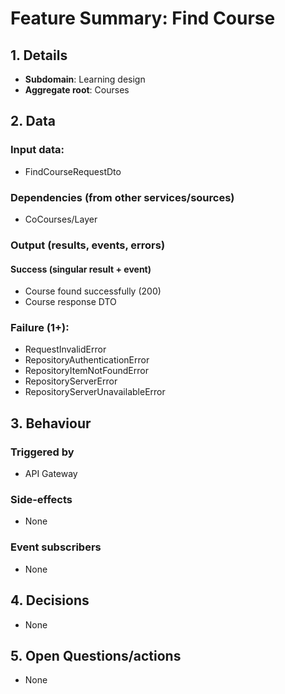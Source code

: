 # Feature Summary: Find Course

## 1. Details

- **Subdomain**: Learning design
- **Aggregate root**: Courses

## 2. Data

### Input data:

- FindCourseRequestDto

### Dependencies (from other services/sources)

- CoCourses/Layer

### Output (results, events, errors)

#### Success (singular result + event)

- Course found successfully (200)
- Course response DTO

### Failure (1+):

- RequestInvalidError
- RepositoryAuthenticationError
- RepositoryItemNotFoundError
- RepositoryServerError
- RepositoryServerUnavailableError

## 3. Behaviour

### Triggered by

- API Gateway

### Side-effects

- None

### Event subscribers

- None

## 4. Decisions

- None

## 5. Open Questions/actions

- None
